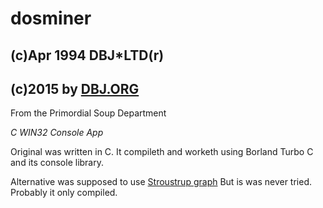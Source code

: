 dosminer
========
(c)Apr 1994 DBJ*LTD(r) 
----------------------- 
(c)2015 by [DBJ.ORG](http://dbj.org)
------------------------------------  
From the Primordial Soup Department

*C WIN32 Console App*

Original was written in C. It compileth and worketh using Borland Turbo C and its console library.

Alternative was supposed to use [Stroustrup graph](http://www.stroustrup.com/Programming/Graphics/)
But is was never tried. Probably it only compiled.
